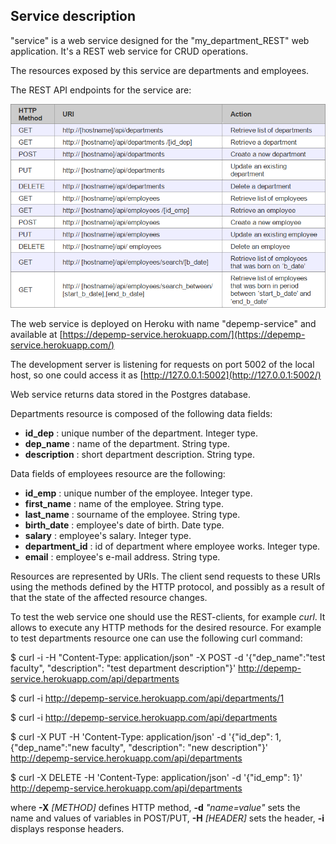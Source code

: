 ## Service description

&quot;service&quot; is a web service designed for the &quot;my\_department\_REST&quot; web application. It&#39;s a REST web service for CRUD operations.

The resources exposed by this service are departments and employees.

The REST API endpoints for the service are:

![ScreenShot](/documentation/endpoints.png)

The web service is deployed on Heroku with name &quot;depemp-service&quot; and available at [https://depemp-service.herokuapp.com/](https://depemp-service.herokuapp.com/)

The development server is listening for requests on port 5002 of the local host, so one could access it as [http://127.0.0.1:5002](http://127.0.0.1:5002/)

Web service returns data stored in the Postgres database.

Departments resource is composed of the following data fields:

- **id\_dep** : unique number of the department. Integer type.
- **dep\_name** : name of the department. String type.
- **description** : short department description. String type.

Data fields of employees resource are the following:

- **id\_emp** : unique number of the employee. Integer type.
- **first\_name** : name of the employee. String type.
- **last\_name** : sourname of the employee. String type.
- **birth\_date** : employee&#39;s date of birth. Date type.
- **salary** : employee&#39;s salary. Integer type.
- **department\_id** : id of department where employee works. Integer type.
- **email** : employee&#39;s e-mail address. String type.

Resources are represented by URIs. The client send requests to these URIs using the methods defined by the HTTP protocol, and possibly as a result of that the state of the affected resource changes.

To test the web service one should use the REST-clients, for example _curl_. It allows to execute any HTTP methods for the desired resource. For example to test departments resource one can use the following curl command:

$ curl -i -H &quot;Content-Type: application/json&quot; -X POST -d &#39;{&quot;dep\_name&quot;:&quot;test faculty&quot;, &quot;description&quot;: &quot;test department description&quot;}&#39; http://depemp-service.herokuapp.com/api/departments

$ curl -i http://depemp-service.herokuapp.com/api/departments/1

$ curl -i http://depemp-service.herokuapp.com/api/departments

$ curl -X PUT -H &#39;Content-Type: application/json&#39; -d &#39;{&quot;id\_dep&quot;: 1, {&quot;dep\_name&quot;:&quot;new faculty&quot;, &quot;description&quot;: &quot;new description&quot;}&#39; http://depemp-service.herokuapp.com/api/departments

$ curl -X DELETE -H &#39;Content-Type: application/json&#39; -d &#39;{&quot;id\_emp&quot;: 1}&#39; http://depemp-service.herokuapp.com/api/departments

where **-X** _[METHOD]_ defines HTTP method, **-d** _&quot;name=value&quot;_ sets the name and values of variables in POST/PUT, **-H** _[HEADER]_ sets the header, **-i** displays response headers.